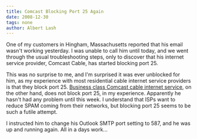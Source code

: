 ```yaml
---
title: Comcast Blocking Port 25 Again
date: 2008-12-30
tags: none
author: Albert Lash
---
```

One of my customers in Hingham, Massachusetts reported that his email wasn't working yesterday. I was unable to call him until today, and we went through the usual troubleshooting steps, only to discover that his internet service provider, Comcast Cable, has started blocking port 25.

This was no surprise to me, and I'm surprised it was ever unblocked for him, as my experience with most residential cable internet service providers is that they block port 25. <a href="http://www.soggyblogger.com/blog/category/cable/comcast/">Business class Comcast cable internet service</a>, on the other hand, does not block port 25, in my experience. Apparently he hasn't had any problem until this week. I understand that ISPs want to reduce SPAM coming from their networks, but blocking port 25 seems to be such a futile attempt.

I instructed him to change his Outlook SMTP port setting to 587, and he was up and running again. All in a days work...


